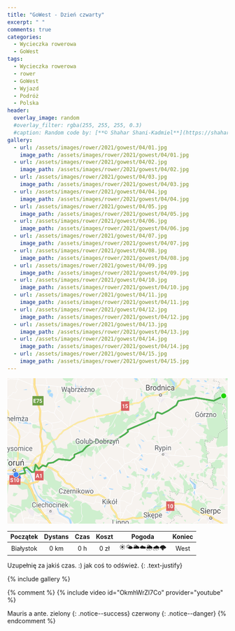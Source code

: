 ```yaml
---
title: "GoWest - Dzień czwarty"
excerpt: " "
comments: true
categories:
  - Wycieczka rowerowa
  - GoWest
tags:
  - Wycieczka rowerowa
  - rower
  - GoWest
  - Wyjazd
  - Podróż
  - Polska
header:
  overlay_image: random
  #overlay_filter: rgba(255, 255, 255, 0.3)
  #caption: Random code by: [**© Shahar Shani-Kadmiel**](https://shaharkadmiel.github.io)"
gallery:
  - url: /assets/images/rower/2021/gowest/04/01.jpg
    image_path: /assets/images/rower/2021/gowest/04/01.jpg        
  - url: /assets/images/rower/2021/gowest/04/02.jpg
    image_path: /assets/images/rower/2021/gowest/04/02.jpg        
  - url: /assets/images/rower/2021/gowest/04/03.jpg
    image_path: /assets/images/rower/2021/gowest/04/03.jpg        
  - url: /assets/images/rower/2021/gowest/04/04.jpg
    image_path: /assets/images/rower/2021/gowest/04/04.jpg        
  - url: /assets/images/rower/2021/gowest/04/05.jpg
    image_path: /assets/images/rower/2021/gowest/04/05.jpg        
  - url: /assets/images/rower/2021/gowest/04/06.jpg
    image_path: /assets/images/rower/2021/gowest/04/06.jpg        
  - url: /assets/images/rower/2021/gowest/04/07.jpg
    image_path: /assets/images/rower/2021/gowest/04/07.jpg        
  - url: /assets/images/rower/2021/gowest/04/08.jpg
    image_path: /assets/images/rower/2021/gowest/04/08.jpg        
  - url: /assets/images/rower/2021/gowest/04/09.jpg
    image_path: /assets/images/rower/2021/gowest/04/09.jpg        
  - url: /assets/images/rower/2021/gowest/04/10.jpg
    image_path: /assets/images/rower/2021/gowest/04/10.jpg        
  - url: /assets/images/rower/2021/gowest/04/11.jpg
    image_path: /assets/images/rower/2021/gowest/04/11.jpg        
  - url: /assets/images/rower/2021/gowest/04/12.jpg
    image_path: /assets/images/rower/2021/gowest/04/12.jpg        
  - url: /assets/images/rower/2021/gowest/04/13.jpg
    image_path: /assets/images/rower/2021/gowest/04/13.jpg        
  - url: /assets/images/rower/2021/gowest/04/14.jpg
    image_path: /assets/images/rower/2021/gowest/04/14.jpg        
  - url: /assets/images/rower/2021/gowest/04/15.jpg
    image_path: /assets/images/rower/2021/gowest/04/15.jpg         
---
```


![mapka](/assets/images/rower/2021/gowest/04/mapka.png)

|Początek|Dystans|Czas|Koszt|Pogoda|Koniec|
|:---:|:---:|:---:|:---:|:---:|:---:|
|Białystok|0 km|0 h|0 zł|☀️🌤️🌥️☁️🌦️🌧️🌩️|West| 

Uzupełnię za jakiś czas. :) jak coś to odśwież. 
{: .text-justify}

<!-- {% include gallery caption="Najciekawsze zdjęcia z dzisiejszego dnia" %} -->

{% include gallery %}


{% comment %}
{% include video id="OkmhWrZI7Co" provider="youtube" %}

Mauris a ante.
zielony
{: .notice--success}
czerwony
{: .notice--danger}
{% endcomment %}
